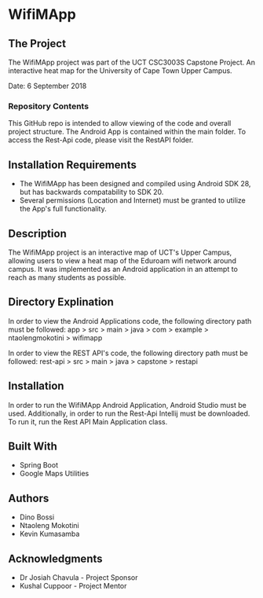 # WifiMApp

## The Project

The WifiMApp project was part of the UCT CSC3003S Capstone Project.
An interactive heat map for the University of Cape Town Upper Campus.

Date: 6 September 2018

### Repository Contents

This GitHub repo is intended to allow viewing of the code and overall project structure. 
The Android App is contained within the main folder. To access the Rest-Api code, please visit the RestAPI folder.

## Installation Requirements

* The WifiMApp has been designed and compiled using Android SDK 28, but has backwards compatability to SDK 20.
* Several permissions (Location and Internet) must be granted to utilize the App's full functionality.

## Description

The WifiMApp project is an interactive map of UCT's Upper Campus, allowing users to view a heat map of the Eduroam wifi network
around campus. It was implemented as an Android application in an attempt to reach as many students as possible.

## Directory Explination

In order to view the Android Applications code, the following directory path must be followed:
app > src > main > java > com > example > ntaolengmokotini > wifimapp

In order to view the REST API's code, the following directory path must be followed:
rest-api > src > main > java > capstone > restapi 

## Installation

In order to run the WifiMApp Android Application, Android Studio must be used.
Additionally, in order to run the Rest-Api Intellij must be downloaded. To run it, run the Rest API Main Application class.

## Built With

* Spring Boot
* Google Maps Utilities

## Authors

* Dino Bossi
* Ntaoleng Mokotini
* Kevin Kumasamba


## Acknowledgments

* Dr Josiah Chavula - Project Sponsor
* Kushal Cuppoor - Project Mentor
